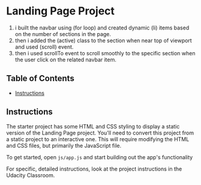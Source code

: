 # Landing Page Project
1. i built the navbar using (for loop) and created dynamic (li) items based on the number of sections in the page.
2. then i added the (active) class to the section when near top of viewport and used (scroll) event.
3. then i used scrollTo event to scroll smoothly to the specific section when the user click on the related
navbar item.

## Table of Contents

* [Instructions](#instructions)

## Instructions

The starter project has some HTML and CSS styling to display a static version of the Landing Page project. You'll need to convert this project from a static project to an interactive one. This will require modifying the HTML and CSS files, but primarily the JavaScript file.

To get started, open `js/app.js` and start building out the app's functionality

For specific, detailed instructions, look at the project instructions in the Udacity Classroom.
